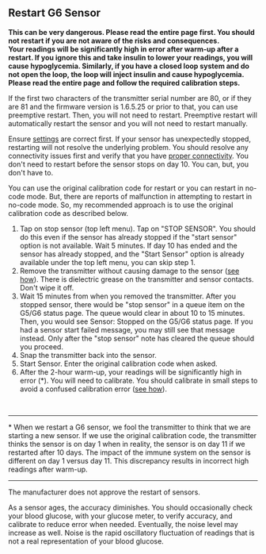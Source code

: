## Restart G6 Sensor  
  
**This can be very dangerous.  Please read the entire page first.  You should not restart if you are not aware of the risks and consequences.  
Your readings will be significantly high in error after warm-up after a restart.  If you ignore this and take insulin to lower your readings, you will cause hypoglycemia.  Similarly, if you have a closed loop system and do not open the loop, the loop will inject insulin and cause hypoglycemia.    
Please read the entire page and follow the required calibration steps.**        

If the first two characters of the transmitter serial number are 80, or if they are 81 and the firmware version is 1.6.5.25 or prior to that, you can use preemptive restart.  Then, you will not need to restart.  Preemptive restart will automatically restart the sensor and you will not need to restart manually.  

Ensure [settings](./G6-Recommended-Settings.md) are correct first.   If your sensor has unexpectedly stopped, restarting will not resolve the underlying problem.  You should resolve any connectivity issues first and verify that you have [proper connectivity](./Proper-connectivity.md).  You don't need to restart before the sensor stops on day 10.  You can, but, you don't have to.  

You can use the original calibration code for restart or you can restart in no-code mode.  But, there are reports of malfunction in attempting to restart in no-code mode.  So, my recommended approach is to use the original calibration code as described below.   

 
1. Tap on stop sensor (top left menu). Tap on "STOP SENSOR".  You should do this even if the sensor has already stopped if the "start sensor" option is not available. Wait 5 minutes.  If day 10 has ended and the sensor has already stopped, and the "Start Sensor" option is already available under the top left menu, you can skip step 1.  
2. Remove the transmitter without causing damage to the sensor ([see how](./Remove-transmitter.md)).  There is dielectric grease on the transmitter and sensor contacts. Don't wipe it off.  
3. Wait 15 minutes from when you removed the transmitter.
After you stopped sensor, there would be "stop sensor" in a queue item on the G5/G6 status page. The queue would clear in about 10 to 15 minutes. Then, you would see Sensor: Stopped on the G5/G6 status page. If you had a sensor start failed message, you may still see that message instead.
Only after the "stop sensor" note has cleared the queue should you proceed.  
4. Snap the transmitter back into the sensor.  
5. Start Sensor.  Enter the original calibration code when asked.      
6. After the 2-hour warm-up, your readings will be significantly high in error (*).  You will need to calibrate.  You should calibrate in small steps to avoid a confused calibration error ([see how](./Calibrate-after-G6Restart.md)).  

<br/>  

----

\*  When we restart a G6 sensor, we fool the transmitter to think that we are starting a new sensor.  If we use the original calibration code, the transmitter thinks the sensor is on day 1 when in reality, the sensor is on day 11 if we restarted after 10 days.  The impact of the immune system on the sensor is different on day 1 versus day 11.  This discrepancy results in incorrect high readings after warm-up.  

----

The manufacturer does not approve the restart of sensors.  

As a sensor ages, the accuracy diminishes. You should occasionally check your blood glucose, with your glucose meter, to verify accuracy, and calibrate to reduce error when needed.
Eventually, the noise level may increase as well. Noise is the rapid oscillatory fluctuation of readings that is not a real representation of your blood glucose.

